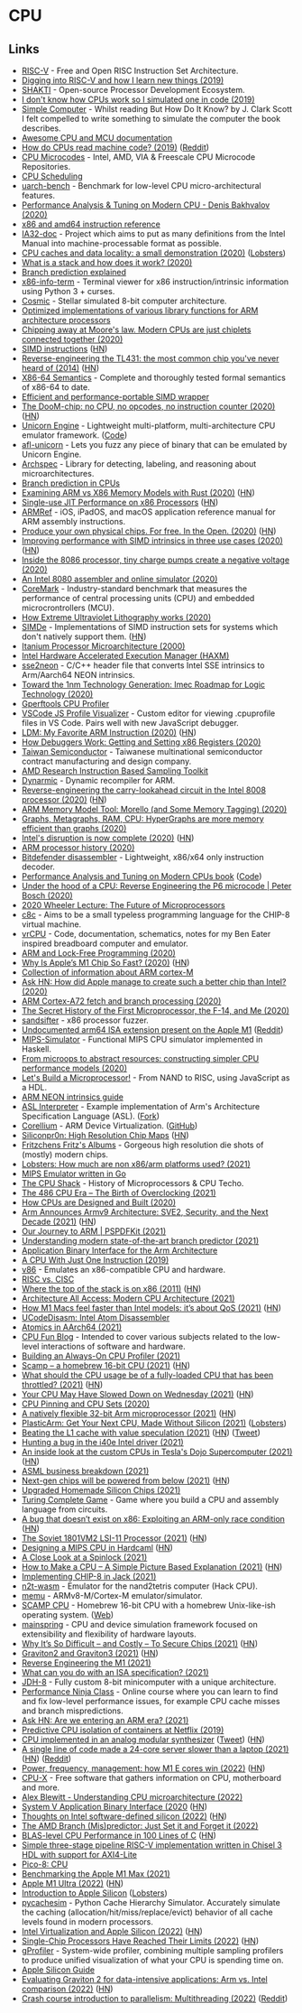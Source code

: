 # CPU

## Links

- [RISC-V](https://riscv.org/) - Free and Open RISC Instruction Set Architecture.
- [Digging into RISC-V and how I learn new things (2019)](https://blog.jessfraz.com/post/digging-into-risc-v-and-how-i-learn-new-things/)
- [SHAKTI](http://shakti.org.in/) - Open-source Processor Development Ecosystem.
- [I don't know how CPUs work so I simulated one in code (2019)](https://djhworld.github.io/post/2019/05/21/i-dont-know-how-cpus-work-so-i-simulated-one-in-code/)
- [Simple Computer](https://github.com/djhworld/simple-computer) - Whilst reading But How Do It Know? by J. Clark Scott I felt compelled to write something to simulate the computer the book describes.
- [Awesome CPU and MCU documentation](https://github.com/larsbrinkhoff/awesome-cpus)
- [How do CPUs read machine code? (2019)](https://www.youtube.com/watch?v=yl8vPW5hydQ) ([Reddit](https://www.reddit.com/r/programming/comments/rp3xtz/this_video_really_explains_well_how_the_cpu_reads/))
- [CPU Microcodes](https://github.com/platomav/CPUMicrocodes) - Intel, AMD, VIA & Freescale CPU Microcode Repositories.
- [CPU Scheduling](https://twitter.com/b0rk/status/1215753312324157441)
- [uarch-bench](https://github.com/travisdowns/uarch-bench) - Benchmark for low-level CPU micro-architectural features.
- [Performance Analysis & Tuning on Modern CPU - Denis Bakhvalov (2020)](https://www.youtube.com/watch?v=Ho3bCIJcMcc)
- [x86 and amd64 instruction reference](https://www.felixcloutier.com/x86/)
- [IA32-doc](https://github.com/wbenny/ia32-doc) - Project which aims to put as many definitions from the Intel Manual into machine-processable format as possible.
- [CPU caches and data locality: a small demonstration (2020)](https://kaushikghose.wordpress.com/2020/01/30/cpu-caches-and-data-locality-a-small-demonstration/) ([Lobsters](https://lobste.rs/s/4m2s8f/cpu_caches_data_locality_small))
- [What is a stack and how does it work? (2020)](https://www.youtube.com/watch?v=xBjQVxVxOxc)
- [Branch prediction explained](https://stackoverflow.com/questions/11227809/why-is-processing-a-sorted-array-faster-than-processing-an-unsorted-array)
- [x86-info-term](https://github.com/zwegner/x86-info-term) - Terminal viewer for x86 instruction/intrinsic information using Python 3 + curses.
- [Cosmic](https://github.com/clbx/Cosmic) - Stellar simulated 8-bit computer architecture.
- [Optimized implementations of various library functions for ARM architecture processors](https://github.com/ARM-software/optimized-routines)
- [Chipping away at Moore's law. Modern CPUs are just chiplets connected together (2020)](https://queue.acm.org/detail.cfm?id=3388515)
- [SIMD instructions](https://opensourceweekly.org/issues/7/) ([HN](https://news.ycombinator.com/item?id=22833299))
- [Reverse-engineering the TL431: the most common chip you've never heard of (2014)](http://www.righto.com/2014/05/reverse-engineering-tl431-most-common.html) ([HN](https://news.ycombinator.com/item?id=22885819))
- [X86-64 Semantics](https://github.com/kframework/X86-64-semantics) - Complete and thoroughly tested formal semantics of x86-64 to date.
- [Efficient and performance-portable SIMD wrapper](https://github.com/google/highway)
- [The DooM-chip: no CPU, no opcodes, no instruction counter (2020)](https://twitter.com/sylefeb/status/1258808333265514497) ([HN](https://news.ycombinator.com/item?id=23123782))
- [Unicorn Engine](https://www.unicorn-engine.org/) - Lightweight multi-platform, multi-architecture CPU emulator framework. ([Code](https://github.com/unicorn-engine/unicorn))
- [afl-unicorn](https://github.com/Battelle/afl-unicorn) - Lets you fuzz any piece of binary that can be emulated by Unicorn Engine.
- [Archspec](https://github.com/archspec/archspec) - Library for detecting, labeling, and reasoning about microarchitectures.
- [Branch prediction in CPUs](https://danluu.com/branch-prediction/)
- [Examining ARM vs X86 Memory Models with Rust (2020)](https://www.nickwilcox.com/blog/arm_vs_x86_memory_model/) ([HN](https://news.ycombinator.com/item?id=23659037))
- [Single-use JIT Performance on x86 Processors](https://github.com/animetosho/jit_smc_test) ([HN](https://news.ycombinator.com/item?id=23711449))
- [ARMRef](https://github.com/evilpenguin/ARMRef) - iOS, iPadOS, and macOS application reference manual for ARM assembly instructions.
- [Produce your own physical chips. For free. In the Open. (2020)](https://fossi-foundation.org/2020/06/30/skywater-pdk) ([HN](https://news.ycombinator.com/item?id=23755693))
- [Improving performance with SIMD intrinsics in three use cases (2020)](https://stackoverflow.blog/2020/07/08/improving-performance-with-simd-intrinsics-in-three-use-cases/) ([HN](https://news.ycombinator.com/item?id=23772302))
- [Inside the 8086 processor, tiny charge pumps create a negative voltage (2020)](http://www.righto.com/2020/07/inside-8086-processor-tiny-charge-pumps.html)
- [An Intel 8080 assembler and online simulator (2020)](https://eli.thegreenplace.net/2020/an-intel-8080-assembler-and-online-simulator/)
- [CoreMark](https://github.com/eembc/coremark) - Industry-standard benchmark that measures the performance of central processing units (CPU) and embedded microcrontrollers (MCU).
- [How Extreme Ultraviolet Lithography works (2020)](https://www.youtube.com/watch?v=z6c3vzIGo9o)
- [SIMDe](https://github.com/simd-everywhere/simde) - Implementations of SIMD instruction sets for systems which don't natively support them. ([HN](https://news.ycombinator.com/item?id=24048562))
- [Itanium Processor Microarchitecture (2000)](http://www.cs.binghamton.edu/~dima/cs522_05/itanium.pdf)
- [Intel Hardware Accelerated Execution Manager (HAXM)](https://github.com/intel/haxm)
- [sse2neon](https://github.com/DLTcollab/sse2neon) - C/C++ header file that converts Intel SSE intrinsics to Arm/Aarch64 NEON intrinsics.
- [Toward the 1nm Technology Generation: Imec Roadmap for Logic Technology (2020)](https://www.imec-int.com/en/articles/view-logic-technology-roadmap)
- [Gperftools CPU Profiler](https://gperftools.github.io/gperftools/cpuprofile.html)
- [VSCode JS Profile Visualizer](https://github.com/microsoft/vscode-js-profile-visualizer) - Custom editor for viewing .cpuprofile files in VS Code. Pairs well with new JavaScript debugger.
- [LDM: My Favorite ARM Instruction (2020)](https://keleshev.com/ldm-my-favorite-arm-instruction/) ([HN](https://news.ycombinator.com/item?id=24785357))
- [How Debuggers Work: Getting and Setting x86 Registers (2020)](https://www.moritz.systems/blog/how-debuggers-work-getting-and-setting-x86-registers-part-1/)
- [Taiwan Semiconductor](https://www.taiwansemi.com/) - Taiwanese multinational semiconductor contract manufacturing and design company.
- [AMD Research Instruction Based Sampling Toolkit](https://github.com/jlgreathouse/AMD_IBS_Toolkit)
- [Dynarmic](https://github.com/MerryMage/dynarmic) - Dynamic recompiler for ARM.
- [Reverse-engineering the carry-lookahead circuit in the Intel 8008 processor (2020)](http://www.righto.com/2020/11/reverse-engineering-carry-lookahead.html) ([HN](https://news.ycombinator.com/item?id=25029484))
- [ARM Memory Model Tool: Morello (and Some Memory Tagging) (2020)](https://community.arm.com/developer/ip-products/processors/b/processors-ip-blog/posts/memory-model-tool-morello-and-some-memory-tagging)
- [Graphs, Metagraphs, RAM, CPU: HyperGraphs are more memory efficient than graphs (2020)](https://github.com/opencog/atomspace/blob/master/opencog/sheaf/docs/ram-cpu.pdf)
- [Intel's disruption is now complete (2020)](https://jamesallworth.medium.com/intels-disruption-is-now-complete-d4fa771f0f2c) ([HN](https://news.ycombinator.com/item?id=25092721))
- [ARM processor history (2020)](https://twitter.com/kenshirriff/status/1327021630636212224)
- [Bitdefender disassembler](https://github.com/bitdefender/bddisasm) - Lightweight, x86/x64 only instruction decoder.
- [Performance Analysis and Tuning on Modern CPUs book](https://book.easyperf.net/perf_book) ([Code](https://github.com/dendibakh/perf-book))
- [Under the hood of a CPU: Reverse Engineering the P6 microcode | Peter Bosch (2020)](https://www.youtube.com/watch?v=4oFOpDflJMA)
- [2020 Wheeler Lecture: The Future of Microprocessors](https://www.youtube.com/watch?v=R2SdSLCMKEA)
- [c8c](https://github.com/glouw/c8c) - Aims to be a small typeless programming language for the CHIP-8 virtual machine.
- [vrCPU](https://github.com/visrealm/vrcpu) - Code, documentation, schematics, notes for my Ben Eater inspired breadboard computer and emulator.
- [ARM and Lock-Free Programming (2020)](https://randomascii.wordpress.com/2020/11/29/arm-and-lock-free-programming/)
- [Why Is Apple’s M1 Chip So Fast? (2020)](https://debugger.medium.com/why-is-apples-m1-chip-so-fast-3262b158cba2) ([HN](https://news.ycombinator.com/item?id=25328292))
- [Collection of information about ARM cortex-M](https://github.com/rgujju/STM32-projects)
- [Ask HN: How did Apple manage to create such a better chip than Intel? (2020)](https://news.ycombinator.com/item?id=25381537)
- [ARM Cortex-A72 fetch and branch processing (2020)](http://sandsoftwaresound.net/arm-cortex-a72-fetch-and-branch-processing/)
- [The Secret History of the First Microprocessor, the F-14, and Me (2020)](https://www.wired.com/story/secret-history-of-the-first-microprocessor-f-14/)
- [sandsifter](https://github.com/xoreaxeaxeax/sandsifter) - x86 processor fuzzer.
- [Undocumented arm64 ISA extension present on the Apple M1](https://gist.github.com/dougallj/7a75a3be1ec69ca550e7c36dc75e0d6f) ([Reddit](https://www.reddit.com/r/programming/comments/km76pz/undocumented_arm64_isa_extension_present_on_the/))
- [MIPS-Simulator](https://github.com/skyzh/mips-simulator) - Functional MIPS CPU simulator implemented in Haskell.
- [From microops to abstract resources: constructing simpler CPU performance models (2020)](https://arxiv.org/abs/2012.11473)
- [Let's Build a Microprocessor!](https://tiarkrompf.github.io/notes/?/lets-build-a-microprocessor/) - From NAND to RISC, using JavaScript as a HDL.
- [ARM NEON intrinsics guide](https://github.com/thenifty/neon-guide)
- [ASL Interpreter](https://github.com/ARM-software/asl-interpreter) - Example implementation of Arm's Architecture Specification Language (ASL). ([Fork](https://github.com/alastairreid/asl-interpreter))
- [Corellium](https://corellium.com/) - ARM Device Virtualization. ([GitHub](https://github.com/corellium))
- [Siliconpr0n: High Resolution Chip Maps](https://siliconpr0n.org/map/) ([HN](https://news.ycombinator.com/item?id=25964865))
- [Fritzchens Fritz's Albums](https://www.flickr.com/photos/130561288@N04/albums) - Gorgeous high resolution die shots of (mostly) modern chips.
- [Lobsters: How much are non x86/arm platforms used? (2021)](https://lobste.rs/s/79plp4/how_much_are_non_x86_arm_platforms_used)
- [MIPS Emulator written in Go](https://github.com/0n1shi/mipsemu)
- [The CPU Shack](http://www.cpushack.com/) - History of Microprocessors & CPU Techo.
- [The 486 CPU Era – The Birth of Overclocking (2021)](http://www.cpushack.com/2021/02/21/the-486-cpu-era-the-birth-of-overclocking-part-1/)
- [How CPUs are Designed and Built (2020)](https://www.techspot.com/article/1821-how-cpus-are-designed-and-built/)
- [Arm Announces Armv9 Architecture: SVE2, Security, and the Next Decade (2021)](https://www.anandtech.com/show/16584/arm-announces-armv9-architecture) ([HN](https://news.ycombinator.com/item?id=26638091))
- [Our Journey to ARM | PSPDFKit (2021)](https://pspdfkit.com/blog/2021/our-journey-to-arm/)
- [Understanding modern state-of-the-art branch predictor (2021)](https://twitter.com/halvarflake/status/1381567750733238272)
- [Application Binary Interface for the Arm Architecture](https://github.com/ARM-software/abi-aa)
- [A CPU With Just One Instruction (2019)](https://www.youtube.com/watch?v=jRZDnetjGuo)
- [v86](https://github.com/copy/v86/) - Emulates an x86-compatible CPU and hardware.
- [RISC vs. CISC](https://cs.stanford.edu/people/eroberts/courses/soco/projects/risc/risccisc/)
- [Where the top of the stack is on x86 (2011)](https://eli.thegreenplace.net/2011/02/04/where-the-top-of-the-stack-is-on-x86/) ([HN](https://news.ycombinator.com/item?id=27077173))
- [Architecture All Access: Modern CPU Architecture (2021)](https://www.youtube.com/watch?v=vgPFzblBh7w&list=PL8t1FdN2Tj3ZVAzTY-FvsS0qy-mEfRdoj)
- [How M1 Macs feel faster than Intel models: it’s about QoS (2021)](https://eclecticlight.co/2021/05/17/how-m1-macs-feel-faster-than-intel-models-its-about-qos/) ([HN](https://news.ycombinator.com/item?id=27182244))
- [UCodeDisasm: Intel Atom Disassembler](https://github.com/chip-red-pill/uCodeDisasm)
- [Atomics in AArch64 (2021)](https://cpufun.substack.com/p/atomics-in-aarch64)
- [CPU Fun Blog](https://cpufun.substack.com/) - Intended to cover various subjects related to the low-level interactions of software and hardware.
- [Building an Always-On CPU Profiler (2021)](https://blog.px.dev/cpu-profiling/)
- [Scamp – a homebrew 16-bit CPU (2021)](https://incoherency.co.uk/blog/stories/scamp-lives.html) ([HN](https://news.ycombinator.com/item?id=27339088))
- [What should the CPU usage be of a fully-loaded CPU that has been throttled? (2021)](https://devblogs.microsoft.com/oldnewthing/20210629-00/?p=105378) ([HN](https://news.ycombinator.com/item?id=27725286))
- [Your CPU May Have Slowed Down on Wednesday (2021)](https://travisdowns.github.io/blog/2021/06/17/rip-zero-opt.html) ([HN](https://news.ycombinator.com/item?id=27588258))
- [CPU Pinning and CPU Sets (2020)](https://www.netmeister.org/blog/cpu-pinning-and-sets.html)
- [A natively flexible 32-bit Arm microprocessor (2021)](https://www.nature.com/articles/s41586-021-03625-w) ([HN](https://news.ycombinator.com/item?id=27910621))
- [PlasticArm: Get Your Next CPU, Made Without Silicon (2021)](https://www.anandtech.com/show/16837/plasticarm-get-your-next-cpu-without-silicon) ([Lobsters](https://lobste.rs/s/ljgsb5/plasticarm_get_your_next_cpu_made_without))
- [Beating the L1 cache with value speculation (2021)](https://mazzo.li/posts/value-speculation.html) ([HN](https://news.ycombinator.com/item?id=27929600)) ([Tweet](https://twitter.com/trascendentale/status/1418505269924016128))
- [Hunting a bug in the i40e Intel driver (2021)](https://blog.cri.epita.fr/post/2021-07-29-hunting-a-bug-in-the-i40e-intel-driver/)
- [An inside look at the custom CPUs in Tesla's Dojo Supercomputer (2021)](https://semianalysis.com/tesla-dojo-ai-super-computer-unique-packaging-and-chip-design-allow-an-order-magnitude-advantage-over-competing-ai-hardware/) ([HN](https://news.ycombinator.com/item?id=28251396))
- [ASML business breakdown (2021)](https://twitter.com/TrungTPhan/status/1429464889307762688)
- [Next-gen chips will be powered from below (2021)](https://spectrum.ieee.org/next-gen-chips-will-be-powered-from-below) ([HN](https://news.ycombinator.com/item?id=28337836))
- [Upgraded Homemade Silicon Chips (2021)](https://www.youtube.com/watch?v=IS5ycm7VfXg)
- [Turing Complete Game](https://store.steampowered.com/app/1444480/Turing_Complete/) - Game where you build a CPU and assembly language from circuits.
- [A bug that doesn’t exist on x86: Exploiting an ARM-only race condition](https://github.com/stong/how-to-exploit-a-double-free) ([HN](https://news.ycombinator.com/item?id=28996500))
- [The Soviet 1801VM2 LSI-11 Processor (2021)](https://www.cpushack.com/2021/11/04/the-soviet-1801vm2-lsi-11-processor/) ([HN](https://news.ycombinator.com/item?id=29114087))
- [Designing a MIPS CPU in Hardcaml](https://ceramichacker.com/blog/1-1x-hardcaml-mips-intro-what-and-why) ([HN](https://news.ycombinator.com/item?id=29105348))
- [A Close Look at a Spinlock (2021)](https://blog.regehr.org/archives/2173)
- [How to Make a CPU – A Simple Picture Based Explanation (2021)](https://blog.robertelder.org/how-to-make-a-cpu/) ([HN](https://news.ycombinator.com/item?id=29175402))
- [Implementing CHIP-8 in Jack (2021)](https://abhaynayar.com/blog/chip8-in-jack.html)
- [n2t-wasm](https://github.com/abhaynayar/n2t-wasm) - Emulator for the nand2tetris computer (Hack CPU).
- [memu](https://github.com/hlandau/memu) - ARMv8-M/Cortex-M emulator/simulator.
- [SCAMP CPU](https://github.com/jes/scamp-cpu) - Homebrew 16-bit CPU with a homebrew Unix-like-ish operating system. ([Web](https://incoherency.co.uk/scamp/))
- [mainspring](https://github.com/ncatelli/mainspring) - CPU and device simulation framework focused on extensibility and flexibility of hardware layouts.
- [Why It’s So Difficult – and Costly – To Secure Chips (2021)](https://semiengineering.com/why-its-so-difficult-and-costly-to-secure-chips/) ([HN](https://news.ycombinator.com/item?id=29417927))
- [Graviton2 and Graviton3 (2021)](http://muratbuffalo.blogspot.com/2021/12/graviton2-and-graviton3.html) ([HN](https://news.ycombinator.com/item?id=29444746))
- [Reverse Engineering the M1 (2021)](https://www.youtube.com/watch?v=espRmO41Bg4)
- [What can you do with an ISA specification? (2021)](https://alastairreid.github.io/uses-for-isa-specs/)
- [JDH-8](https://github.com/jdah/jdh-8) - Fully custom 8-bit minicomputer with a unique architecture.
- [Performance Ninja Class](https://github.com/dendibakh/perf-ninja) - Online course where you can learn to find and fix low-level performance issues, for example CPU cache misses and branch mispredictions.
- [Ask HN: Are we entering an ARM era? (2021)](https://news.ycombinator.com/item?id=29605828)
- [Predictive CPU isolation of containers at Netflix (2019)](https://netflixtechblog.com/predictive-cpu-isolation-of-containers-at-netflix-91f014d856c7)
- [CPU implemented in an analog modular synthesizer](https://github.com/katef/eurorack-cpu) ([Tweet](https://twitter.com/thingskatedid/status/1476679065411022849)) ([HN](https://news.ycombinator.com/item?id=29743704))
- [A single line of code made a 24-core server slower than a laptop (2021)](https://pkolaczk.github.io/server-slower-than-a-laptop/) ([HN](https://news.ycombinator.com/item?id=29747921)) ([Reddit](https://www.reddit.com/r/programming/comments/rszk63/how_a_single_line_of_code_made_a_24core_server/))
- [Power, frequency, management: how M1 E cores win (2022)](https://eclecticlight.co/2022/01/03/power-frequency-management-how-m1-e-cores-win/) ([HN](https://news.ycombinator.com/item?id=29778990))
- [CPU-X](https://github.com/X0rg/CPU-X) - Free software that gathers information on CPU, motherboard and more.
- [Alex Blewitt - Understanding CPU microarchitecture (2022)](https://www.youtube.com/watch?v=Pa_l3aHCoGc)
- [System V Application Binary Interface (2020](https://ccs.neu.edu/home/ntuck/courses/2021/01/cs3650/asm/x86-64-sysv-abi.pdf) ([HN](https://news.ycombinator.com/item?id=30380168))
- [Thoughts on Intel software-defined silicon (2022)](https://lwn.net/SubscriberLink/884876/ba79f0b75e086321/) ([HN](https://news.ycombinator.com/item?id=30394918))
- [The AMD Branch (Mis)predictor: Just Set it and Forget it (2022)](https://grsecurity.net/amd_branch_mispredictor_just_set_it_and_forget_it)
- [BLAS-level CPU Performance in 100 Lines of C](https://cs.stanford.edu/people/shadjis/blas.html) ([HN](https://news.ycombinator.com/item?id=30509893))
- [Simple three-stage pipeline RISC-V implementation written in Chisel 3 HDL with support for AXI4-Lite](https://github.com/howardlau1999/yatcpu)
- [Pico-8: CPU](https://pico-8.fandom.com/wiki/CPU)
- [Benchmarking the Apple M1 Max (2021)](https://tlkh.dev/benchmarking-the-apple-m1-max)
- [Apple M1 Ultra (2022)](https://www.apple.com/newsroom/2022/03/apple-unveils-m1-ultra-the-worlds-most-powerful-chip-for-a-personal-computer/) ([HN](https://news.ycombinator.com/item?id=30604470))
- [Introduction to Apple Silicon](https://github.com/AsahiLinux/docs/wiki/Introduction-to-Apple-Silicon) ([Lobsters](https://lobste.rs/s/gy2tsn/introduction_apple_silicon))
- [pycachesim](https://github.com/RRZE-HPC/pycachesim) - Python Cache Hierarchy Simulator. Accurately simulate the caching (allocation/hit/miss/replace/evict) behavior of all cache levels found in modern processors.
- [Intel Virtualization and Apple Silicon (2022)](https://www.highcaffeinecontent.com/blog/20220325-Intel-Virtualization-and-Apple-Silicon) ([HN](https://news.ycombinator.com/item?id=30812855))
- [Single-Chip Processors Have Reached Their Limits (2022)](https://spectrum.ieee.org/single-chip-processors-have-reached-their-limits) ([HN](https://news.ycombinator.com/item?id=30908908))
- [gProfiler](https://github.com/Granulate/gprofiler) - System-wide profiler, combining multiple sampling profilers to produce unified visualization of what your CPU is spending time on.
- [Apple Silicon Guide](https://github.com/mikeroyal/Apple-Silicon-Guide)
- [Evaluating Graviton 2 for data-intensive applications: Arm vs. Intel comparison (2022)](https://redpanda.com/blog/aws-graviton-2-arm-vs-x86-comparison/) ([HN](https://news.ycombinator.com/item?id=30923153))
- [Crash course introduction to parallelism: Multithreading (2022)](https://johnysswlab.com/crash-course-introduction-to-parallelism-multithreading/) ([Reddit](https://www.reddit.com/r/cpp/comments/u0nwnl/for_beginners_a_crash_course_introduction_to/))
